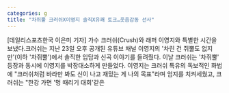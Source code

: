 ```yaml
---
categories: g
title: "차쥐뿔 크러쉬X이영지 솔직X유쾌 토크…웃음감동 선사"
---
```

[데일리스포츠한국 이은미 기자] 가수 크러쉬(Crush)와 래퍼 이영지와 특별한 시간을 보냈다.크러쉬는 지난 23일 오후 공개된 유튜브 채널 이영지의 &#39;차린 건 쥐뿔도 없지만&#39;(이하 &#39;차쥐뿔&#39;)에서 솔직한 입담과 신곡 이야기를 들려줬다. 이날 크러쉬는 &#39;차쥐뿔&#39; 등장과 동시에 이영지를 박장대소하게 만들었다. 이영지는 크러쉬 특유의 독보적인 화법에 "크러쉬처럼 바라만 봐도 신이 나고 재밌는 게 나의 목표"라며 엄지를 치켜세웠고, 크러쉬는 "한강 가면 &#39;멍 때리기 대회&#39;같은
